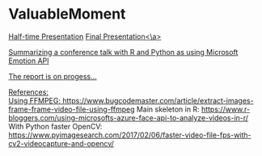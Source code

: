 # ValuableMoment

<a href="https://www.slideshare.net/HasanBank/extracting-conference-highlights-using-machinelearning-systems-131654134">Half-time Presentation</a>
<a href="https://www.slideshare.net/HasanBank/extracting-conference-highlights-using-machinelearning-systems"> Final Presentation<\a>

Summarizing a conference talk with R and Python as using Microsoft Emotion API

The report is on progess...


References:  <br />
Using FFMPEG: https://www.bugcodemaster.com/article/extract-images-frame-frame-video-file-using-ffmpeg
Main skeleton in R: https://www.r-bloggers.com/using-microsofts-azure-face-api-to-analyze-videos-in-r/
With Python faster OpenCV: https://www.pyimagesearch.com/2017/02/06/faster-video-file-fps-with-cv2-videocapture-and-opencv/




